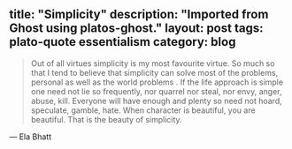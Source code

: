 title: "Simplicity"
description: "Imported from Ghost using platos-ghost."
layout: post
tags: plato-quote essentialism
category: blog
---

> Out of all virtues simplicity is my most favourite virtue. So much so that I tend to believe that simplicity can solve most of the problems, personal as well as the world problems . If the life approach is simple one need not lie so frequently, nor quarrel nor steal, nor envy, anger, abuse, kill. Everyone will have enough and plenty so need not hoard, speculate, gamble, hate. When character is beautiful, you are beautiful. That is the beauty of simplicity.

&mdash; Ela Bhatt
